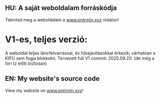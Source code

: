 ## HU: A saját weboldalam forráskódja

Tekintsd meg a weboldalam a www.pntrmln.xyz oldalon!

# V1-es, teljes verzió:
A weboldal teljes láncfelvarrással, és hibajavításokkal érkezik;
várhatóan a KIFÜ sem fogja blokkolni.
Tervezett full V1 commit: 2025.09.20. (de még a töri tz előtt biztosan)

## EN: My website's source code

View my website on www.pntrmln.xyz!
